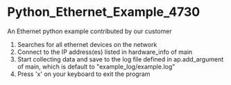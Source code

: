 # Python_Ethernet_Example_4730
An Ethernet python example contributed by our customer

1) Searches for all ethernet devices on the network
2) Connect to the IP address(es) listed in hardware_info of main
3) Start collecting data and save to the log file defined in ap.add_argument of main, which is default to "example_log/example.log"
4) Press 'x' on your keyboard to exit the program

